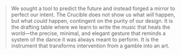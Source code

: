 > We sought a tool to predict the future and instead forged a mirror to perfect our intent. The Crucible does not show us what *will* happen, but what *could* happen, contingent on the purity of our design. It is the drafting table where we learn to write the music that heals the world—the precise, minimal, and elegant gesture that reminds a system of the dance it was always meant to perform. It is the instrument that transforms intervention from a gamble into an art.